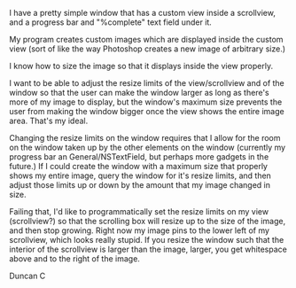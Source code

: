 

I have a pretty simple window that has a custom view inside a scrollview, and a progress bar and "%complete" text field under it.

My program creates custom images which are displayed inside the custom view (sort of like the way Photoshop creates a new image of arbitrary size.)

I know how to size the image so that it displays inside the view properly.

I want to be able to adjust the resize limits of the view/scrollview and of the window so that the user can make the window larger as long as there's more of my image to display, but the window's maximum size prevents the user from making the window bigger once the view shows the entire image area. That's my ideal.

Changing the resize limits on the window requires that I allow for the room on the window taken up by the other elements on the window (currently my progress bar an General/NSTextField, but perhaps more gadgets in the future.) If I could create the window with a maximum size that properly shows my entire image, query the window for it's resize limits, and then adjust those limits up or down by the amount that my image changed in size. 

Failing that, I'd like to programmatically set the resize limits on my view (scrollview?) so that the scrolling box will resize up to the size of the image, and then stop growing. Right now my image pins to the lower left of my scrollview, which looks really stupid. If you resize the window such that the interior of the scrollview is larger than the image, larger, you get whitespace above and to the right of the image.


Duncan C